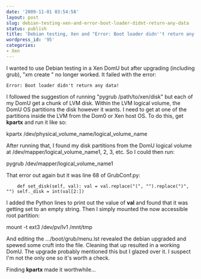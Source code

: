 ```yaml
---
date: '2009-11-01 03:54:58'
layout: post
slug: debian-testing-xen-and-error-boot-loader-didnt-return-any-data
status: publish
title: 'Debian testing, Xen and "Error: Boot loader didn''t return any data!"'
wordpress_id: '95'
categories:
- Xen
---
```


I wanted to use Debian testing in a Xen DomU but after upgrading (including grub), "xm create " no longer worked. It failed with the error:

`Error: Boot loader didn't return any data!`

I followed the suggestion of running "pygrub /path/to/xen/disk" but each of my DomU get a chunk of LVM disk. Within the LVM logical volume, the DomU OS partitions the disk however it wants. I need to get at one of the partitions inside the LVM from the Dom0 or Xen host OS. To do this, get **kpartx** and run it like so:

kpartx /dev/physical_volume_name/logical_volume_name

After running that, I found my disk partitions from the DomU logical volume at /dev/mapper/logical_volume_name1, 2, 3, etc. So I could then run:

pygrub /dev/mapper/logical_volume_name1

That error out again but it was line 68 of GrubConf.py:

`    def set_disk(self, val):
        val = val.replace("(", "").replace(")", "")
        self._disk = int(val[2:])`

I added the Python lines to print out the value of **val** and found that it was getting set to an empty string. Then I simply mounted the now accessible root partition:

mount -t ext3 /dev/pv/lv1 /mnt/tmp

And editing the .../boot/grub/menu.lst revealed the debian upgraded and spewed some cruft into the file. Cleaning that up resulted in a working DomU. The upgrade probably mentioned this but I glazed over it. I suspect I'm not the only one so it's worth a check.

Finding **kpartx** made it worthwhile...
